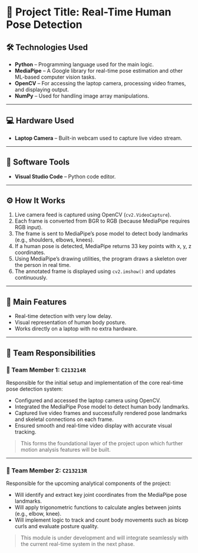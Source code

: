 # 📌 Project Title: Real-Time Human Pose Detection

## 🛠️ Technologies Used

- **Python** – Programming language used for the main logic.
- **MediaPipe** – A Google library for real-time pose estimation and other ML-based computer vision tasks.
- **OpenCV** – For accessing the laptop camera, processing video frames, and displaying output.
- **NumPy** – Used for handling image array manipulations.

---

## 💻 Hardware Used

- **Laptop Camera** – Built-in webcam used to capture live video stream.

---

## 🧰 Software Tools

- **Visual Studio Code** – Python code editor.

---

## ⚙️ How It Works

1. Live camera feed is captured using OpenCV (`cv2.VideoCapture`).
2. Each frame is converted from BGR to RGB (because MediaPipe requires RGB input).
3. The frame is sent to MediaPipe’s pose model to detect body landmarks (e.g., shoulders, elbows, knees).
4. If a human pose is detected, MediaPipe returns 33 key points with x, y, z coordinates.
5. Using MediaPipe’s drawing utilities, the program draws a skeleton over the person in real time.
6. The annotated frame is displayed using `cv2.imshow()` and updates continuously.

---

## 🌟 Main Features

- Real-time detection with very low delay.
- Visual representation of human body posture.
- Works directly on a laptop with no extra hardware.

---

## 👥 Team Responsibilities

### 👤 Team Member 1: `C213214R`

Responsible for the initial setup and implementation of the core real-time pose detection system:

- Configured and accessed the laptop camera using OpenCV.
- Integrated the MediaPipe Pose model to detect human body landmarks.
- Captured live video frames and successfully rendered pose landmarks and skeletal connections on each frame.
- Ensured smooth and real-time video display with accurate visual tracking.

> This forms the foundational layer of the project upon which further motion analysis features will be built.

---

### 👤 Team Member 2: `C213213R`

Responsible for the upcoming analytical components of the project:

- Will identify and extract key joint coordinates from the MediaPipe pose landmarks.
- Will apply trigonometric functions to calculate angles between joints (e.g., elbow, knee).
- Will implement logic to track and count body movements such as bicep curls and evaluate posture quality.

> This module is under development and will integrate seamlessly with the current real-time system in the next phase.
